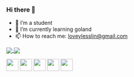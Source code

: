 ### Hi there 👋


- 🔭 I’m a student
- 🌱 I’m currently learning goland
- 📫 How to reach me: loveylesslin@gmail.com

<a href="https://github.com/anuraghazra/github-readme-stats">
  <img align="center" src="https://github-readme-stats.vercel.app/api?username=Loveyless&count_private=true&show_icons=true" />
</a>
<a href="https://github.com/anuraghazra/github-readme-stats">
  <img align="center" src="https://github-readme-stats.vercel.app/api/top-langs/?username=Loveyless&layout=compact" />
</a>


<code><img height="32" src="https://cdn.jsdelivr.net/npm/simple-icons@v5/icons/javascript.svg"></code>
<code><img height="32" src="https://cdn.jsdelivr.net/npm/simple-icons@v5/icons/typescript.svg"></code>
<code><img height="32" src="https://cdn.jsdelivr.net/npm/simple-icons@v5/icons/vue.js.svg"></code>
<code><img height="32" src="https://cdn.jsdelivr.net/npm/simple-icons@v5/icons/node.js.svg"></code>
<code><img height="32" src="https://cdn.jsdelivr.net/npm/simple-icons@v5/icons/express.svg"></code>
